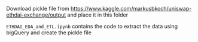 Download pickle file from https://www.kaggle.com/markusbkoch/uniswap-ethdai-exchange/output and place it in this folder

`ETHDAI_EDA_and_ETL.ipynb` contains the code to extract the data using bigQuery and create the pickle file

